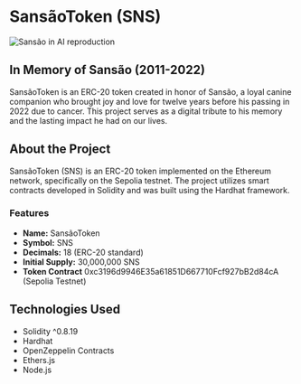 # SansãoToken (SNS)

![Sansão in AI reproduction](./assets/sansão.jpg)

## In Memory of Sansão (2011-2022)

SansãoToken is an ERC-20 token created in honor of Sansão, a loyal canine companion who brought joy and love for twelve years before his passing in 2022 due to cancer. This project serves as a digital tribute to his memory and the lasting impact he had on our lives.

## About the Project

SansãoToken (SNS) is an ERC-20 token implemented on the Ethereum network, specifically on the Sepolia testnet. The project utilizes smart contracts developed in Solidity and was built using the Hardhat framework.

### Features

- **Name:** SansãoToken
- **Symbol:** SNS
- **Decimals:** 18 (ERC-20 standard)
- **Initial Supply:** 30,000,000 SNS
- **Token Contract** 0xc3196d9946E35a61851D667710Fcf927bB2d84cA (Sepolia Testnet)

## Technologies Used

- Solidity ^0.8.19
- Hardhat
- OpenZeppelin Contracts
- Ethers.js
- Node.js




